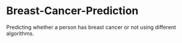 # Breast-Cancer-Prediction
Predicting whether a person has breast cancer or not using different algorithms.
